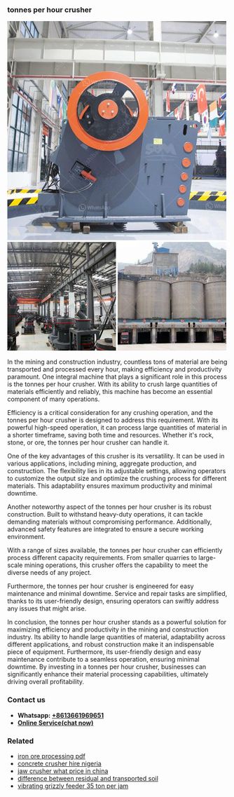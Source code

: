 <h3>tonnes per hour crusher</h3><img src='1708323113.jpg' alt=''><p>In the mining and construction industry, countless tons of material are being transported and processed every hour, making efficiency and productivity paramount. One integral machine that plays a significant role in this process is the tonnes per hour crusher. With its ability to crush large quantities of materials efficiently and reliably, this machine has become an essential component of many operations.</p><p>Efficiency is a critical consideration for any crushing operation, and the tonnes per hour crusher is designed to address this requirement. With its powerful high-speed operation, it can process large quantities of material in a shorter timeframe, saving both time and resources. Whether it's rock, stone, or ore, the tonnes per hour crusher can handle it.</p><p>One of the key advantages of this crusher is its versatility. It can be used in various applications, including mining, aggregate production, and construction. The flexibility lies in its adjustable settings, allowing operators to customize the output size and optimize the crushing process for different materials. This adaptability ensures maximum productivity and minimal downtime.</p><p>Another noteworthy aspect of the tonnes per hour crusher is its robust construction. Built to withstand heavy-duty operations, it can tackle demanding materials without compromising performance. Additionally, advanced safety features are integrated to ensure a secure working environment.</p><p>With a range of sizes available, the tonnes per hour crusher can efficiently process different capacity requirements. From smaller quarries to large-scale mining operations, this crusher offers the capability to meet the diverse needs of any project.</p><p>Furthermore, the tonnes per hour crusher is engineered for easy maintenance and minimal downtime. Service and repair tasks are simplified, thanks to its user-friendly design, ensuring operators can swiftly address any issues that might arise.</p><p>In conclusion, the tonnes per hour crusher stands as a powerful solution for maximizing efficiency and productivity in the mining and construction industry. Its ability to handle large quantities of material, adaptability across different applications, and robust construction make it an indispensable piece of equipment. Furthermore, its user-friendly design and easy maintenance contribute to a seamless operation, ensuring minimal downtime. By investing in a tonnes per hour crusher, businesses can significantly enhance their material processing capabilities, ultimately driving overall profitability.</p><h3>Contact us</h3><ul><li><strong>Whatsapp:&nbsp;<a href="https://wa.me/8613661969651">+8613661969651</a></strong></li><li><a href="https://swt.shibang-china.com/?git&amp;zhl&amp;tonnes per hour crusher"><strong>Online Service(chat now)</strong></a></li></ul><h3>Related</h3><ul><li><a href='iron ore processing pdf.md'>iron ore processing pdf</a></li><li><a href='concrete crusher hire nigeria.md'>concrete crusher hire nigeria</a></li><li><a href='jaw crusher what price in china.md'>jaw crusher what price in china</a></li><li><a href='difference between residual and transported soil.md'>difference between residual and transported soil</a></li><li><a href='vibrating grizzly feeder 35 ton per jam.md'>vibrating grizzly feeder 35 ton per jam</a></li></ul>